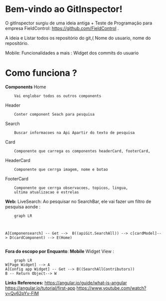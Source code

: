 ﻿# Bem-vindo ao GitInspector!

O gitInspector surgiu de uma ideia antiga + Teste de Programação
para empresa FieldControl:  https://github.com/FieldControl .

A ideia e Listar todos os repositório do git,( Nome do usuario, nome do repositório.

Mobile: Funcionalidades a mais : Widget dos commits do usuario


# Como funciona ?

**Components**
	Home 
	
		Vai englobar todos os outros components
   Header

		Conter component Seach para pesquisa
Search	
			
		Buscar informacoes na Api Apartir do texto de pesquisa
		
Card
			
		Componente que carrega os componentes headerCard, footerCard,
	

HeaderCard
			
		Componente que cerrga imagem, nome e botao
FooterCard
			
		Componente que cerrga observacoes, topicos, lingua, 
		ultima atualizacao e estrelas
	
**Web:** 
LiveSearch: Ao pesquisar no SearchBar, ele vai fazer um filtro de pesquisa aonde : 
```mermaid
	graph LR
	


A[Componensearch] -- Get -->  B((apiGit.SearchAll)) --> c[cardModel]--> D(cardComponent) --> E(Home)


```
**Fora do escopo por Enquanto**:
**Mobile**
 Widget View :
```mermaid
	graph LR
W[Page Widget] --> A
A[Config app Widget] -- Get --> B((SearchAllContributors))
B -- Return Object--> W
```

**Links References:**
https://angular.io/guide/what-is-angular
https://angular.io/tutorial/first-app
<instalar bootstrap>
https://www.youtube.com/watch?v=Qv62pYv-FIM
